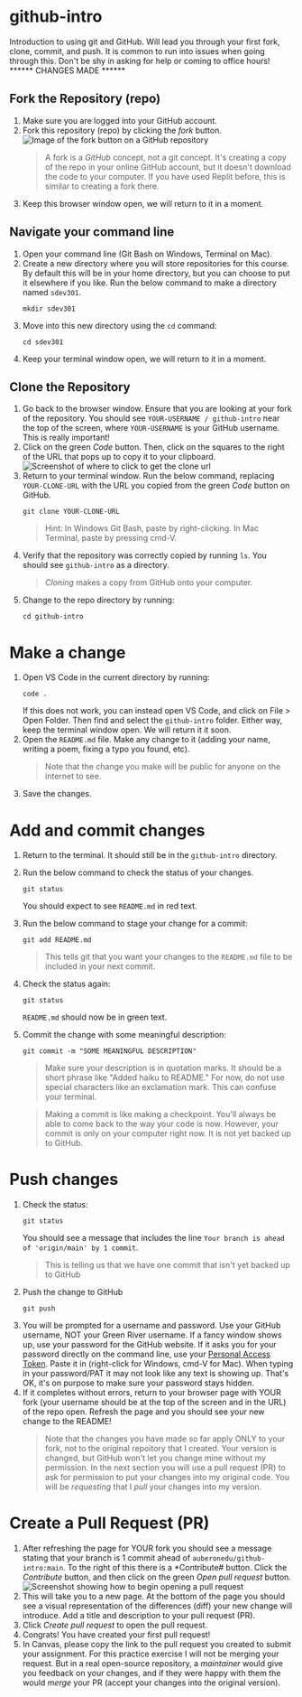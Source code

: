 # github-intro
Introduction to using git and GitHub. Will lead you through your first fork, clone, commit, and push. It is common to run into issues when going through this. Don't be shy in asking for help or coming to office hours! ****** CHANGES MADE ******


## Fork the Repository (repo)

1. Make sure you are logged into your GitHub account.
1. Fork this repository (repo) by clicking the *fork* button.
 ![Image of the fork button on a GitHub repository](images/fork-screenshot.png)
    > A fork is a *GitHub* concept, not a git concept. It's creating a copy of the repo in your online GitHub account, but it doesn't download the code to your computer. If you have used Replit before, this is similar to creating a fork there.
1. Keep this browser window open,  we will return to it in a moment.


## Navigate your command line
1. Open your command line (Git Bash on Windows, Terminal on Mac).
1. Create a new directory where you will store repositories for this course. By default this will be in your home directory, but you can choose to put it elsewhere if you like. Run the below command to make a directory named `sdev301`.
    ```
    mkdir sdev301
    ```
1. Move into this new directory using the `cd` command:
    ```
    cd sdev301
    ```
1. Keep your terminal window open, we will return to it in a moment.


## Clone the Repository
1. Go back to the browser window. Ensure that you are looking at your fork of the repository. You should see `YOUR-USERNAME / github-intro` near the top of the screen, where `YOUR-USERNAME` is your GitHub username. This is really important!
1. Click on the green *Code* button. Then, click on the squares to the right of the URL that pops up to copy it to your clipboard.
    ![Screenshot of where to click to get the clone url](images/clone-screenshot.png)
1. Return to your terminal window. Run the below command, replacing `YOUR-CLONE-URL` with the URL you copied from the green *Code* button on GitHub.
    ```
    git clone YOUR-CLONE-URL
    ```
    > Hint: In Windows Git Bash, paste by right-clicking. In Mac Terminal, paste by pressing cmd-V.
1. Verify that the repository was correctly copied by running `ls`. You should see `github-intro` as a directory. 
    >*Cloning* makes a copy from GitHub onto your computer.
1. Change to the repo directory by running:
    ```
    cd github-intro
    ```


# Make a change
1. Open VS Code in the current directory by running:
    ```
    code .
    ```
    If this does not work, you can instead open VS Code, and click on File > Open Folder. Then find and select the `github-intro` folder. Either way, keep the terminal window open. We will return it it soon.
1. Open the `README.md` file. Make any change to it (adding your name, writing a poem, fixing a typo you found, etc).
   > Note that the change you make will be public for anyone on the internet to see.
1. Save the changes.


# Add and commit changes
1. Return to the terminal. It should still be in the `github-intro` directory.
1. Run the below command to check the status of your changes.
    ```
    git status
    ````
    You should expect to see `README.md` in red text.
1. Run the below command to stage your change for a commit:
    ```
    git add README.md
    ```
    > This tells git that you want your changes to the `README.md` file to be included in your next commit.
1. Check the status again:
    ```
    git status
    ```
    `README.md` should now be in green text.
1. Commit the change with some meaningful description:
    ```
    git commit -m "SOME MEANINGFUL DESCRIPTION"
    ```
    > Make sure your description is in quotation marks. It should be a short phrase like "Added haiku to README." For now, do not use special characters like an exclamation mark. This can confuse your terminal.

    > Making a commit is like making a checkpoint. You'll always be able to come back to the way your code is now. However, your commit is only on your computer right now. It is not yet backed up to GitHub.


# Push changes
1. Check the status:
    ```
    git status
    ```
    You should see a message that includes the line `Your branch is ahead of 'origin/main' by 1 commit`.
    > This is telling us that we have one commit that isn't yet backed up to GitHub
1. Push the change to GitHub
    ```
    git push
    ```
1. You will be prompted for a username and password. Use your GitHub username, NOT your Green River username. If a fancy window shows up, use your password for the GitHub website. If it asks you for your password directly on the command line, use your [Personal Access Token](https://docs.github.com/en/authentication/keeping-your-account-and-data-secure/managing-your-personal-access-tokens#creating-a-personal-access-token-classic). Paste it in (right-click for Windows, cmd-V for Mac). When typing in your password/PAT it may not look like any text is showing up. That's OK, it's on purpose to make sure your password stays hidden.
1. If it completes without errors, return to your browser page with YOUR fork (your username should be at the top of the screen and in the URL) of the repo open. Refresh the page and you should see your new change to the README!
   > Note that the changes you have made so far apply ONLY to your fork, not to the original repoitory that I created. Your version is changed, but GitHub won't let you change mine without my permission. In the next section you will use a pull request (PR) to ask for permission to put your changes into my original code. You will be *requesting* that I *pull* your changes into my version.


# Create a Pull Request (PR)
1. After refreshing the page for YOUR fork you should see a message stating that your branch is 1 commit ahead of `auberonedu/github-intro:main`. To the right of this there is a *Contribute# button. Click the *Contribute* button, and then click on the green *Open pull request* button.
  ![Screenshot showing how to begin opening a pull request](images/begin-pr-screenshot.png)
1. This will take you to a new page. At the bottom of the page you should see a visual representation of the differences (diff) your new change will introduce. Add a title and description to your pull request (PR).
1. Click *Create pull request* to open the pull request.
1. Congrats! You have created your first pull request!
1. In Canvas, please copy the link to the pull request you created to submit your assignment. For this practice exercise I will not be merging your request. But in a real open-source repository, a *maintainer* would give you feedback on your changes, and if they were happy with them the would *merge* your PR (accept your changes into the original version).